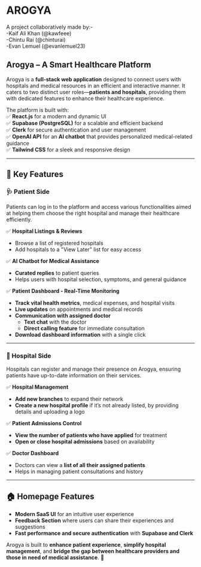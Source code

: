 # AROGYA 

A project collaboratively made by:-   
-Kaif Ali Khan (@kawfeee)   
-Chintu Rai (@chinturai)   
-Evan Lemuel (@evanlemuel23)   

## **Arogya – A Smart Healthcare Platform**  
Arogya is a **full-stack web application** designed to connect users with hospitals and medical resources in an efficient and interactive manner. It caters to two distinct user roles—**patients and hospitals**, providing them with dedicated features to enhance their healthcare experience.  

The platform is built with:  
✅ **React.js** for a modern and dynamic UI  
✅ **Supabase (PostgreSQL)** for a scalable and efficient backend  
✅ **Clerk** for secure authentication and user management  
✅ **OpenAI API** for an **AI chatbot** that provides personalized medical-related guidance  
✅ **Tailwind CSS** for a sleek and responsive design  

---

## **🔹 Key Features**  

### **🩺 Patient Side**  
Patients can log in to the platform and access various functionalities aimed at helping them choose the right hospital and manage their healthcare efficiently.  

✅ **Hospital Listings & Reviews**  
- Browse a list of registered hospitals  
- Add hospitals to a "View Later" list for easy access  

✅ **AI Chatbot for Medical Assistance**  
- **Curated replies** to patient queries  
- Helps users with hospital selection, symptoms, and general guidance  

✅ **Patient Dashboard - Real-Time Monitoring**  
- **Track vital health metrics**, medical expenses, and hospital visits  
- **Live updates** on appointments and medical records  
- **Communication with assigned doctor**  
  - **Text chat** with the doctor  
  - **Direct calling feature** for immediate consultation  
- **Download dashboard information** with a single click  

---

### **🏥 Hospital Side**  
Hospitals can register and manage their presence on Arogya, ensuring patients have up-to-date information on their services.  

✅ **Hospital Management**  
- **Add new branches** to expand their network  
- **Create a new hospital profile** if it’s not already listed, by providing details and uploading a logo  

✅ **Patient Admissions Control**  
- **View the number of patients who have applied** for treatment  
- **Open or close hospital admissions** based on availability  

✅ **Doctor Dashboard**  
- Doctors can view a **list of all their assigned patients**  
- Helps in managing patient consultations and history  

---

## **🏠 Homepage Features**  
- **Modern SaaS UI** for an intuitive user experience  
- **Feedback Section** where users can share their experiences and suggestions  
- **Fast performance and secure authentication** with **Supabase and Clerk**  

Arogya is built to **enhance patient experience**, **simplify hospital management**, and **bridge the gap between healthcare providers and those in need of medical assistance**. 🚀  
